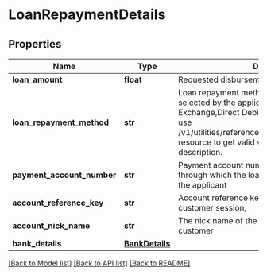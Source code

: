 # LoanRepaymentDetails

## Properties
Name | Type | Description | Notes
------------ | ------------- | ------------- | -------------
**loan_amount** | **float** | Requested disbursement amount | [optional] 
**loan_repayment_method** | **str** | Loan repayment method for the unsecured loan selected by the applicant Ex:SI,PDC,UAE Exchange,Direct Debit,Manual Direct Debit Please use /v1/utilities/referenceData/{loanRepaymentMethod} resource to get valid value of this field with description. | [optional] 
**payment_account_number** | **str** | Payment account number associated with the bank   through which the loan repayment is carried out  by the applicant | [optional] 
**account_reference_key** | **str** | Account reference key to link account in a customer session, | [optional] 
**account_nick_name** | **str** | The nick name of the account assigned by the customer | [optional] 
**bank_details** | [**BankDetails**](BankDetails.md) |  | [optional] 

[[Back to Model list]](../README.md#documentation-for-models) [[Back to API list]](../README.md#documentation-for-api-endpoints) [[Back to README]](../README.md)

